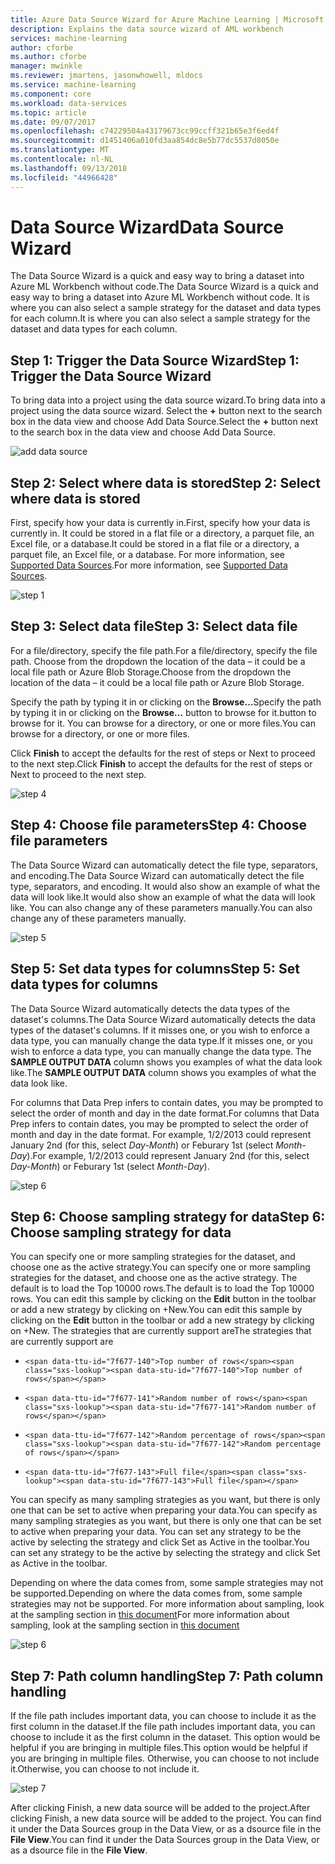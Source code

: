 ```yaml
---
title: Azure Data Source Wizard for Azure Machine Learning | Microsoft Docs
description: Explains the data source wizard of AML workbench
services: machine-learning
author: cforbe
ms.author: cforbe
manager: mwinkle
ms.reviewer: jmartens, jasonwhowell, mldocs
ms.service: machine-learning
ms.component: core
ms.workload: data-services
ms.topic: article
ms.date: 09/07/2017
ms.openlocfilehash: c74229504a43179673cc99ccff321b65e3f6ed4f
ms.sourcegitcommit: d1451406a010fd3aa854dc8e5b77dc5537d8050e
ms.translationtype: MT
ms.contentlocale: nl-NL
ms.lasthandoff: 09/13/2018
ms.locfileid: "44966428"
---
```

# <a name="data-source-wizard"></a><span data-ttu-id="7f677-103">Data Source Wizard</span><span class="sxs-lookup"><span data-stu-id="7f677-103">Data Source Wizard</span></span> #

<span data-ttu-id="7f677-104">The Data Source Wizard is a quick and easy way to bring a dataset into Azure ML Workbench without code.</span><span class="sxs-lookup"><span data-stu-id="7f677-104">The Data Source Wizard is a quick and easy way to bring a dataset into Azure ML Workbench without code.</span></span> <span data-ttu-id="7f677-105">It is where you can also select a sample strategy for the dataset and data types for each column.</span><span class="sxs-lookup"><span data-stu-id="7f677-105">It is where you can also select a sample strategy for the dataset and data types for each column.</span></span> 

## <a name="step-1-trigger-the-data-source-wizard"></a><span data-ttu-id="7f677-106">Step 1: Trigger the Data Source Wizard</span><span class="sxs-lookup"><span data-stu-id="7f677-106">Step 1: Trigger the Data Source Wizard</span></span> ## 

<span data-ttu-id="7f677-107">To bring data into a project using the data source wizard.</span><span class="sxs-lookup"><span data-stu-id="7f677-107">To bring data into a project using the data source wizard.</span></span> <span data-ttu-id="7f677-108">Select the **+** button next to the search box in the data view and choose Add Data Source.</span><span class="sxs-lookup"><span data-stu-id="7f677-108">Select the **+** button next to the search box in the data view and choose Add Data Source.</span></span> 

![add data source](media/data-source-wizard/add-data-source.png)

## <a name="step-2-select-where-data-is-stored"></a><span data-ttu-id="7f677-110">Step 2: Select where data is stored</span><span class="sxs-lookup"><span data-stu-id="7f677-110">Step 2: Select where data is stored</span></span> ##
<span data-ttu-id="7f677-111">First, specify how your data is currently in.</span><span class="sxs-lookup"><span data-stu-id="7f677-111">First, specify how your data is currently in.</span></span> <span data-ttu-id="7f677-112">It could be stored in a flat file or a directory, a parquet file, an Excel file, or a database.</span><span class="sxs-lookup"><span data-stu-id="7f677-112">It could be stored in a flat file or a directory, a parquet file, an Excel file, or a database.</span></span> <span data-ttu-id="7f677-113">For more information, see [Supported Data Sources](data-prep-appendix2-supported-data-sources.md).</span><span class="sxs-lookup"><span data-stu-id="7f677-113">For more information, see [Supported Data Sources](data-prep-appendix2-supported-data-sources.md).</span></span>

![step 1](media/data-source-wizard/step1.png)

## <a name="step-3-select-data-file"></a><span data-ttu-id="7f677-115">Step 3: Select data file</span><span class="sxs-lookup"><span data-stu-id="7f677-115">Step 3: Select data file</span></span> ##
<span data-ttu-id="7f677-116">For a file/directory, specify the file path.</span><span class="sxs-lookup"><span data-stu-id="7f677-116">For a file/directory, specify the file path.</span></span> <span data-ttu-id="7f677-117">Choose from the dropdown the location of the data – it could be a local file path or Azure Blob Storage.</span><span class="sxs-lookup"><span data-stu-id="7f677-117">Choose from the dropdown the location of the data – it could be a local file path or Azure Blob Storage.</span></span> 

<span data-ttu-id="7f677-118">Specify the path by typing it in or clicking on the **Browse…**</span><span class="sxs-lookup"><span data-stu-id="7f677-118">Specify the path by typing it in or clicking on the **Browse…**</span></span> <span data-ttu-id="7f677-119">button to browse for it.</span><span class="sxs-lookup"><span data-stu-id="7f677-119">button to browse for it.</span></span> <span data-ttu-id="7f677-120">You can browse for a directory, or one or more files.</span><span class="sxs-lookup"><span data-stu-id="7f677-120">You can browse for a directory, or one or more files.</span></span>

<span data-ttu-id="7f677-121">Click **Finish** to accept the defaults for the rest of steps or Next to proceed to the next step.</span><span class="sxs-lookup"><span data-stu-id="7f677-121">Click **Finish** to accept the defaults for the rest of steps or Next to proceed to the next step.</span></span>


![step 4](media/data-source-wizard/step2.png)

## <a name="step-4-choose-file-parameters"></a><span data-ttu-id="7f677-123">Step 4: Choose file parameters</span><span class="sxs-lookup"><span data-stu-id="7f677-123">Step 4: Choose file parameters</span></span> ##

<span data-ttu-id="7f677-124">The Data Source Wizard can automatically detect the file type, separators, and encoding.</span><span class="sxs-lookup"><span data-stu-id="7f677-124">The Data Source Wizard can automatically detect the file type, separators, and encoding.</span></span> <span data-ttu-id="7f677-125">It would also show an example of what the data will look like.</span><span class="sxs-lookup"><span data-stu-id="7f677-125">It would also show an example of what the data will look like.</span></span> <span data-ttu-id="7f677-126">You can also change any of these parameters manually.</span><span class="sxs-lookup"><span data-stu-id="7f677-126">You can also change any of these parameters manually.</span></span> 

![step 5](media/data-source-wizard/step3.png)

## <a name="step-5-set-data-types-for-columns"></a><span data-ttu-id="7f677-128">Step 5: Set data types for columns</span><span class="sxs-lookup"><span data-stu-id="7f677-128">Step 5: Set data types for columns</span></span> ##

<span data-ttu-id="7f677-129">The Data Source Wizard automatically detects the data types of the dataset's columns.</span><span class="sxs-lookup"><span data-stu-id="7f677-129">The Data Source Wizard automatically detects the data types of the dataset's columns.</span></span> <span data-ttu-id="7f677-130">If it misses one, or you wish to enforce a data type, you can manually change the data type.</span><span class="sxs-lookup"><span data-stu-id="7f677-130">If it misses one, or you wish to enforce a data type, you can manually change the data type.</span></span> <span data-ttu-id="7f677-131">The **SAMPLE OUTPUT DATA** column shows you examples of what the data look like.</span><span class="sxs-lookup"><span data-stu-id="7f677-131">The **SAMPLE OUTPUT DATA** column shows you examples of what the data look like.</span></span>

<span data-ttu-id="7f677-132">For columns that Data Prep infers to contain dates, you may be prompted to select the order of month and day in the date format.</span><span class="sxs-lookup"><span data-stu-id="7f677-132">For columns that Data Prep infers to contain dates, you may be prompted to select the order of month and day in the date format.</span></span> <span data-ttu-id="7f677-133">For example, 1/2/2013 could represent January 2nd (for this, select *Day-Month*) or Feburary 1st (select *Month-Day*).</span><span class="sxs-lookup"><span data-stu-id="7f677-133">For example, 1/2/2013 could represent January 2nd (for this, select *Day-Month*) or Feburary 1st (select *Month-Day*).</span></span>

![step 6](media/data-source-wizard/step4.png)

## <a name="step-6-choose-sampling-strategy-for-data"></a><span data-ttu-id="7f677-135">Step 6: Choose sampling strategy for data</span><span class="sxs-lookup"><span data-stu-id="7f677-135">Step 6: Choose sampling strategy for data</span></span> ##

<span data-ttu-id="7f677-136">You can specify one or more sampling strategies for the dataset, and choose one as the active strategy.</span><span class="sxs-lookup"><span data-stu-id="7f677-136">You can specify one or more sampling strategies for the dataset, and choose one as the active strategy.</span></span> <span data-ttu-id="7f677-137">The default is to load the Top 10000 rows.</span><span class="sxs-lookup"><span data-stu-id="7f677-137">The default is to load the Top 10000 rows.</span></span> <span data-ttu-id="7f677-138">You can edit this sample by clicking on the **Edit** button in the toolbar or add a new strategy by clicking on +New.</span><span class="sxs-lookup"><span data-stu-id="7f677-138">You can edit this sample by clicking on the **Edit** button in the toolbar or add a new strategy by clicking on +New.</span></span> <span data-ttu-id="7f677-139">The strategies that are currently support are</span><span class="sxs-lookup"><span data-stu-id="7f677-139">The strategies that are currently support are</span></span>

-     <span data-ttu-id="7f677-140">Top number of rows</span><span class="sxs-lookup"><span data-stu-id="7f677-140">Top number of rows</span></span>
-     <span data-ttu-id="7f677-141">Random number of rows</span><span class="sxs-lookup"><span data-stu-id="7f677-141">Random number of rows</span></span>
-     <span data-ttu-id="7f677-142">Random percentage of rows</span><span class="sxs-lookup"><span data-stu-id="7f677-142">Random percentage of rows</span></span>
-     <span data-ttu-id="7f677-143">Full file</span><span class="sxs-lookup"><span data-stu-id="7f677-143">Full file</span></span>

<span data-ttu-id="7f677-144">You can specify as many sampling strategies as you want, but there is only one that can be set to active when preparing your data.</span><span class="sxs-lookup"><span data-stu-id="7f677-144">You can specify as many sampling strategies as you want, but there is only one that can be set to active when preparing your data.</span></span> <span data-ttu-id="7f677-145">You can set any strategy to be the active by selecting the strategy and click Set as Active  in the toolbar.</span><span class="sxs-lookup"><span data-stu-id="7f677-145">You can set any strategy to be the active by selecting the strategy and click Set as Active  in the toolbar.</span></span>

<span data-ttu-id="7f677-146">Depending on where the data comes from, some sample strategies may not be supported.</span><span class="sxs-lookup"><span data-stu-id="7f677-146">Depending on where the data comes from, some sample strategies may not be supported.</span></span> <span data-ttu-id="7f677-147">For more information about sampling, look at the sampling section in [this document](data-prep-user-guide.md)</span><span class="sxs-lookup"><span data-stu-id="7f677-147">For more information about sampling, look at the sampling section in [this document](data-prep-user-guide.md)</span></span> 

![step 6](media/data-source-wizard/step5.png)

## <a name="step-7-path-column-handling"></a><span data-ttu-id="7f677-149">Step 7: Path column handling</span><span class="sxs-lookup"><span data-stu-id="7f677-149">Step 7: Path column handling</span></span> ##

<span data-ttu-id="7f677-150">If the file path includes important data, you can choose to include it as the first column in the dataset.</span><span class="sxs-lookup"><span data-stu-id="7f677-150">If the file path includes important data, you can choose to include it as the first column in the dataset.</span></span> <span data-ttu-id="7f677-151">This option would be helpful if you are bringing in multiple files.</span><span class="sxs-lookup"><span data-stu-id="7f677-151">This option would be helpful if you are bringing in multiple files.</span></span> <span data-ttu-id="7f677-152">Otherwise, you can choose to not include it.</span><span class="sxs-lookup"><span data-stu-id="7f677-152">Otherwise, you can choose to not include it.</span></span>

![step 7](media/data-source-wizard/step6.png)

<span data-ttu-id="7f677-154">After clicking Finish, a new data source will be added to the project.</span><span class="sxs-lookup"><span data-stu-id="7f677-154">After clicking Finish, a new data source will be added to the project.</span></span> <span data-ttu-id="7f677-155">You can find it under the Data Sources group in the Data View, or as a dsource file in the **File View**.</span><span class="sxs-lookup"><span data-stu-id="7f677-155">You can find it under the Data Sources group in the Data View, or as a dsource file in the **File View**.</span></span>
